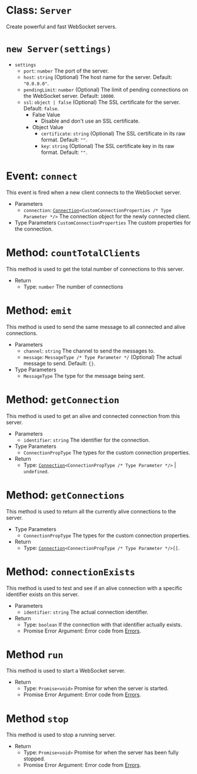 <!-- Change the github class URLs to be documented MD files -->
# Class: `Server`
Create powerful and fast WebSocket servers.

# `new Server(settings)`
  - `settings`
    - `port`: `number` The port of the server.
    - `host`: `string` (Optional) The host name for the server. Default: `"0.0.0.0"`.
    - `pendingLimit`: `number` (Optional) The limit of pending connections on the WebSocket server. Default: `10000`.
    - `ssl`: `object | false` (Optional) The SSL certificate for the server. Default: `false`.
        - False Value
            - Disable and don't use an SSL certificate.
        - Object Value
            - `certificate`: `string` (Optional) The SSL certificate in its raw format. Default: `""`.
            - `key`: `string` (Optional) The SSL certificate key in its raw format. Default: `""`.

# Event: `connect`
This event is fired when a new client connects to the WebSocket server.

  - Parameters
    - `connection`: [`Connection`](5-Connection.md)`<CustomConnectionProperties /* Type Parameter */>` The connection object for the newly connected client.
  - Type Parameters
    `CustomConnectionProperties` The custom properties for the connection.

# Method: `countTotalClients`
This method is used to get the total number of connections to this server.

  - Return
    - Type: `number` The number of connections

# Method: `emit`
This method is used to send the same message to all connected and alive connections.

  - Parameters
    - `channel`: `string` The channel to send the messages to.
    - `message`: `MessageType /* Type Parameter */` (Optional) The actual message to send. Default: `{}`.
  - Type Parameters
    - `MessageType` The type for the message being sent.

# Method: `getConnection`
This method is used to get an alive and connected connection from this server.

  - Parameters
    - `identifier`: `string` The identifier for the connection.
  - Type Parameters
    - `ConnectionPropType` The types for the custom connection properties.
  - Return
    - Type: [`Connection`](./5-Connection.md)`<ConnectionPropType /* Type Parameter */>` | `undefined`.

# Method: `getConnections`
This method is used to return all the currently alive connections to the server.

  - Type Parameters
    - `ConnectionPropType` The types for the custom connection properties.
  - Return
    - Type: [`Connection`](./5-Connection.md)`<ConnectionPropType /* Type Parameter */>[]`.

# Method: `connectionExists`
This method is used to test and see if an alive connection with a specific identifier exists on this server.

  - Parameters
    - `identifier`: `string` The actual connection identifier.
  - Return
    - Type: `boolean` If the connection with that identifier actually exists.
    - Promise Error Argument: Error code from [Errors](./4-ServerErrors.md).

# Method `run`
This method is used to start a WebSocket server.

  - Return
    - Type: `Promise<void>` Promise for when the server is started.
    - Promise Error Argument: Error code from [Errors](./4-ServerErrors.md).

# Method `stop`
This method is used to stop a running server.

  - Return
    - Type: `Promise<void>` Promise for when the server has been fully stopped.
    - Promise Error Argument: Error code from [Errors](./4-ServerErrors.md).

